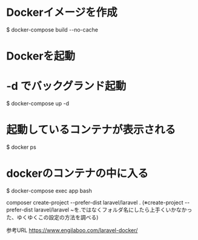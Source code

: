 # Dockerイメージを作成
$ docker-compose build --no-cache

# Dockerを起動
# -d でバックグランド起動
$ docker-compose up -d

# 起動しているコンテナが表示される
$ docker ps

# dockerのコンテナの中に入る
$ docker-compose exec app bash


composer create-project --prefer-dist laravel/laravel .
(※create-project --prefer-dist laravel/laravel ~を.ではなくフォルダ名にしたら上手くいかなかった、ゆくゆくこの設定の方法を調べる)

参考URL
https://www.engilaboo.com/laravel-docker/

